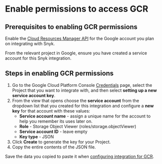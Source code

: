 # Enable permissions to access GCR

## **Prerequisites to enabling GCR permissions**

Enable the [Cloud Resources Manager API](https://console.cloud.google.com/apis/library/cloudresourcemanager.googleapis.com?q=cloud%20resource%20manager\&id=16f5d23e-c895-4b9d-88e4-864c1766636f\&project=next-for-integration-testing) for the Google account you plan on integrating with Snyk.

From the relevant project in Google, ensure you have created a service account for this Snyk integration.

## **Steps in enabling GCR permissions**

1. Go to the Google Cloud Platform Console [Credentials](https://console.cloud.google.com/apis/credentials) page, select the Project that you want to integrate with, and then select **setting up a new service account key**.
2. From the view that opens choose the **service account** from the dropdown list that you created for this integration and configure a **new key** for that account with these values:
   * **Service account name** - assign a unique name for the account to help you remember its uses later on.
   * **Role** - Storage Object Viewer (roles/storage.objectViewer)
   * **Service account ID** - leave empty
   * **Key type** - JSON
3. Click **Create** to generate the key for your Project.
4. Copy the entire contents of the JSON file.

Save the data you copied to paste it when [configuring integration for GCR](configure-integration-for-gcr.md).
